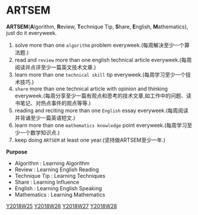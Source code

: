 # **ARTSEM**
**ARTSEM**(**A**lgorithm, **R**eview, **T**echnique Tip, **S**hare, **E**nglish, **M**athematics), just do it everyweek.

1. solve more than one `algorithm` problem everyweek.(每周解决至少一个算法题.)
2. read and `review` more than one english technical article everyweek.(每周阅读并点评至少一篇英文技术文章.)
3. learn more than one `technical skill` tip everyweek.(每周学习至少一个技术技巧.)
4. `share` more than one technical article with opinion and thinking everyweek.(每周分享至少一篇有观点和思考的技术文章,如工作中的问题、读书笔记、对热点事件的观点等等.)
5. reading and reciting more than one `English` essay everyweek.(每周阅读并背诵至少一篇英语短文.)
6. learn more than one `mathematics knowledge` point everyweek.(每周学习至少一个数学知识点.)
7. keep doing `ARTSEM` at least one year.(坚持做ARTSEM至少一年.)


**Purpose**

- Algorithm : Learning Algorithm
- Review : Learning English Reading
- Technique Tip : Learning Techniques
- Share : Learning Influence
- English : Learning English Speaking
- Mathematics : Learning Mathematics

[Y2018W25](./Y2018W25/)
[Y2018W26](./Y2018W26/)
[Y2018W27](./Y2018W27/)
[Y2018W28](./Y2018W28/)
